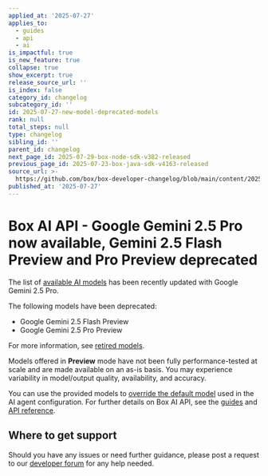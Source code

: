 ```yaml
---
applied_at: '2025-07-27'
applies_to:
  - guides
  - api
  - ai
is_impactful: true
is_new_feature: true
collapse: true
show_excerpt: true
release_source_url: ''
is_index: false
category_id: changelog
subcategory_id: ''
id: 2025-07-27-new-model-deprecated-models
rank: null
total_steps: null
type: changelog
sibling_id: ''
parent_id: changelog
next_page_id: 2025-07-29-box-node-sdk-v382-released
previous_page_id: 2025-07-23-box-java-sdk-v4163-released
source_url: >-
  https://github.com/box/box-developer-changelog/blob/main/content/2025/07-27-new-model-deprecated-models.md
published_at: '2025-07-27'
---
```

# Box AI API - Google Gemini 2.5 Pro now available, Gemini 2.5 Flash Preview and Pro Preview deprecated

The list of [available AI models][1] has been recently updated with Google Gemini 2.5 Pro.

The following models have been deprecated:

* Google Gemini 2.5 Flash Preview
* Google Gemini 2.5 Pro Preview

For more information, see [retired models][deprecated].

Models offered in **Preview** mode have not been fully performance-tested at scale and are made available on an as-is basis. You may experience variability in model/output quality, availability, and accuracy.

You can use the provided models to [override the default model][2] used in the AI agent configuration.
For further details on Box AI API, see the [guides][3] and [API reference][4].

<!-- more -->


## Where to get support

Should you have any issues or need further guidance, please post a request to our [developer forum][5] for any help needed.

[1]: https://developer.box.com/guides/box-ai/supported-models/
[2]: https://box-ai/ai-agents/ai-agent-overrides
[3]: https://developer.box.com/guides/box-ai
[4]: https://developer.box.com/reference/post-ai-ask/
[5]: https://forum.box.com/
[deprecated]: https://cloud.google.com/vertex-ai/generative-ai/docs/learn/model-versions#expandable-1